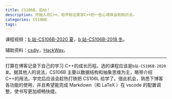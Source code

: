 ```yaml
---
title: CS106B，启动！
description: 开始入坑C++。将开帖记录学C++的一些心得体会和知识点。
categories: CS106B
tags:
---
```


课程视频：[b 站-CS106B-2020 夏](https://www.bilibili.com/video/BV1Hr4y137Do/?vd_source=4efd33acadc20776930caf2353235a75)，[b 站-CS106B-2018 冬](https://www.bilibili.com/video/BV1G7411k7jG/?vd_source=4efd33acadc20776930caf2353235a75)。

辅助资料：[csdiy](https://csdiy.wiki/%E7%BC%96%E7%A8%8B%E5%85%A5%E9%97%A8/CS106B_CS106X/)，[HackWay](https://hackway.org/docs/cs/freshman/cpp/cs106b)。

---

打算在博客记录下自己的学习 C++的成长历程。选的课程应该是`b站-CS106B-2020夏`。据其他人的说法，CS106B 主要以数据结构和抽象思维为主，略带介绍 C++的用法。学完后应该会趁热打铁把 CS106L 给学了。借此机会，熟悉下博客各功能的使用，并且希望能完成 Markdown（和 LaTeX ）在 vscode 的配置调整，使书写更加顺畅快捷。
